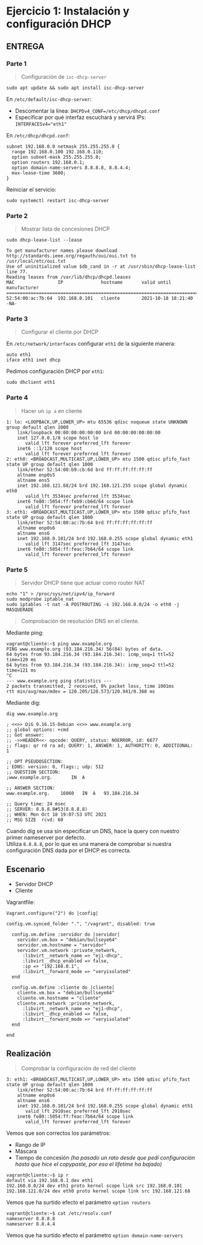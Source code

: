 # Ejercicio 1: Instalación y configuración DHCP

## ENTREGA

### Parte 1
> Configuración de `isc-dhcp-server`

```
sudo apt update && sudo apt install isc-dhcp-server
```

En `/etc/default/isc-dhcp-server`:

- Descomentar la línea: `DHCPDv4_CONF=/etc/dhcp/dhcpd.conf`
- Especificar por qué interfaz escuchará y servirá IPs: `INTERFACESv4="eth1"`  

En `/etc/dhcp/dhcpd.conf`:
```
subnet 192.168.0.0 netmask 255.255.255.0 {
  range 192.168.0.100 192.168.0.110;
  option subnet-mask 255.255.255.0;
  option routers 192.168.0.1;
  option domain-name-servers 8.8.8.8, 8.8.4.4;
  max-lease-time 3600;
}
```

Reiniciar el servicio:
```
sudo systemctl restart isc-dhcp-server
```

### Parte 2
> Mostrar lista de concesiones DHCP

```
sudo dhcp-lease-list --lease
```
```
To get manufacturer names please download http://standards.ieee.org/regauth/oui/oui.txt to /usr/local/etc/oui.txt
Use of uninitialized value $db_cand in -r at /usr/sbin/dhcp-lease-list line 77.
Reading leases from /var/lib/dhcp/dhcpd.leases
MAC                IP              hostname       valid until         manufacturer        
===============================================================================================
52:54:00:ac:7b:64  192.168.0.101   cliente        2021-10-18 18:21:40 -NA-    
```

### Parte 3
> Configurar el cliente por DHCP  

En `/etc/network/interfaces` configurar `eth1` de la siguiente manera:
```
auto eth1
iface eth1 inet dhcp
```

Pedimos configuración DHCP por `eth1`:
```
sudo dhclient eth1
```

### Parte 4
> Hacer un `ip a` en cliente

```
1: lo: <LOOPBACK,UP,LOWER_UP> mtu 65536 qdisc noqueue state UNKNOWN group default qlen 1000
    link/loopback 00:00:00:00:00:00 brd 00:00:00:00:00:00
    inet 127.0.0.1/8 scope host lo
       valid_lft forever preferred_lft forever
    inet6 ::1/128 scope host
       valid_lft forever preferred_lft forever
2: eth0: <BROADCAST,MULTICAST,UP,LOWER_UP> mtu 1500 qdisc pfifo_fast state UP group default qlen 1000
    link/ether 52:54:00:b9:cb:6d brd ff:ff:ff:ff:ff:ff
    altname enp0s5
    altname ens5
    inet 192.168.121.68/24 brd 192.168.121.255 scope global dynamic eth0
       valid_lft 3534sec preferred_lft 3534sec
    inet6 fe80::5054:ff:feb9:cb6d/64 scope link
       valid_lft forever preferred_lft forever
3: eth1: <BROADCAST,MULTICAST,UP,LOWER_UP> mtu 1500 qdisc pfifo_fast state UP group default qlen 1000
    link/ether 52:54:00:ac:7b:64 brd ff:ff:ff:ff:ff:ff
    altname enp0s6
    altname ens6
    inet 192.168.0.101/24 brd 192.168.0.255 scope global dynamic eth1
       valid_lft 3147sec preferred_lft 3147sec
    inet6 fe80::5054:ff:feac:7b64/64 scope link
       valid_lft forever preferred_lft forever
```

### Parte 5
> Servidor DHCP tiene que actuar como router NAT  

```
echo "1" > /proc/sys/net/ipv4/ip_forward
sudo modprobe iptable_nat
sudo iptables -t nat -A POSTROUTING -s 192.168.0.0/24 -o eth0 -j MASQUERADE
```

> Comprobación de resolución DNS en el cliente.

Mediante ping:
```
vagrant@cliente:~$ ping www.example.org
PING www.example.org (93.184.216.34) 56(84) bytes of data.
64 bytes from 93.184.216.34 (93.184.216.34): icmp_seq=1 ttl=52 time=120 ms
64 bytes from 93.184.216.34 (93.184.216.34): icmp_seq=2 ttl=52 time=121 ms
^C
--- www.example.org ping statistics ---
2 packets transmitted, 2 received, 0% packet loss, time 1001ms
rtt min/avg/max/mdev = 120.205/120.573/120.941/0.368 ms
```

Mediante dig:
```
dig www.example.org
```
```
; <<>> DiG 9.16.15-Debian <<>> www.example.org
;; global options: +cmd
;; Got answer:
;; ->>HEADER<<- opcode: QUERY, status: NOERROR, id: 6677
;; flags: qr rd ra ad; QUERY: 1, ANSWER: 1, AUTHORITY: 0, ADDITIONAL: 1

;; OPT PSEUDOSECTION:
; EDNS: version: 0, flags:; udp: 512
;; QUESTION SECTION:
;www.example.org.		IN	A

;; ANSWER SECTION:
www.example.org.	16060	IN	A	93.184.216.34

;; Query time: 24 msec
;; SERVER: 8.8.8.8#53(8.8.8.8)
;; WHEN: Mon Oct 18 19:07:53 UTC 2021
;; MSG SIZE  rcvd: 60
```
Cuando dig se usa sin especificar un DNS, hace la query con nuestro primer nameserver por defecto.  
Utiliza `8.8.8.8`, por lo que es una manera de comprobar si nuestra configuración DNS dada por el DHCP es correcta.  



## Escenario

- Servidor DHCP
- Cliente

Vagrantfile:
```
Vagrant.configure("2") do |config|

config.vm.synced_folder ".", "/vagrant", disabled: true

  config.vm.define :servidor do |servidor|
    servidor.vm.box = "debian/bullseye64"
    servidor.vm.hostname = "servidor"
    servidor.vm.network :private_network,
      :libvirt__network_name => "ej1-dhcp",
      :libvirt__dhcp_enabled => false,
      :ip => "192.168.0.1",
      :libvirt__forward_mode => "veryisolated"
  end

  config.vm.define :cliente do |cliente|
    cliente.vm.box = "debian/bullseye64"
    cliente.vm.hostname = "cliente"
    cliente.vm.network :private_network,
      :libvirt__network_name => "ej1-dhcp",
      :libvirt__dhcp_enabled => false,
      :libvirt__forward_mode => "veryisolated"
  end

end
```


## Realización

> Comprobar la configuración de red del cliente

```
3: eth1: <BROADCAST,MULTICAST,UP,LOWER_UP> mtu 1500 qdisc pfifo_fast state UP group default qlen 1000
    link/ether 52:54:00:ac:7b:64 brd ff:ff:ff:ff:ff:ff
    altname enp0s6
    altname ens6
    inet 192.168.0.101/24 brd 192.168.0.255 scope global dynamic eth1
       valid_lft 2910sec preferred_lft 2910sec
    inet6 fe80::5054:ff:feac:7b64/64 scope link
       valid_lft forever preferred_lft forever
```

Vemos que son correctos los parámetros:

- Rango de IP
- Máscara
- Tiempo de concesión *(ha pasado un rato desde que pedí configuración hasta que hice el copypaste, por eso el lifetime ha bajado)*

```
vagrant@cliente:~$ ip r
default via 192.168.0.1 dev eth1
192.168.0.0/24 dev eth1 proto kernel scope link src 192.168.0.101
192.168.121.0/24 dev eth0 proto kernel scope link src 192.168.121.68
```

Vemos que ha surtido efecto el parámetro `option routers`

```
vagrant@cliente:~$ cat /etc/resolv.conf
nameserver 8.8.8.8
nameserver 8.8.4.4
```

Vemos que ha surtido efecto el parámetro `option domain-name-servers`
